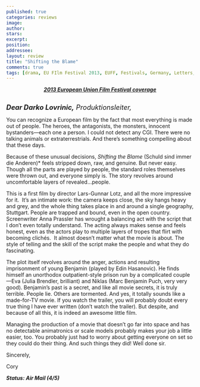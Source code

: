 ```yaml
---
published: true
categories: reviews
image:
author: 
stars: 
excerpt: 
position: 
addressee: 
layout: review
title: "Shifting the Blame"
comments: true
tags: [drama, EU FIlm Festival 2013, EUFF, Festivals, Germany, Letters, Shifting the Blame]
---
```

<div><p style="text-align:center;"><em><a href="/letters/tag/eu-film-festival-2013"><span style="text-decoration:underline;"><strong>2013 European Union Film Festival coverage</strong></span></a></em></p>
<p><span class="full-image-block ssNonEditable"><a href="/letters/2013/12/4/shifting-the-blame.html"><img src="http://static.squarespace.com/static/5005f6bcc4aa41161b33e89e/5329cf1fe4b07c068ebf74de/5329cf1fe4b07c068ebf7915/1386167644517/Shifting%20the%20Blame.jpg" alt="" /></a></span></p>
<p><em><span style="font-size:130%;"><strong>Dear Darko Lovrinic,</strong> Produktionsleiter,</span></em></p>
<p>You can recognize a European film by the fact that most everything is made out of people. The heroes, the antagonists, the monsters, innocent bystanders&mdash;each one a person. I could not detect any CGI. There were no talking animals or extraterrestrials. And there&rsquo;s something compelling about that these days.</p>
<p>Because of these unusual decisions, <em>Shifting the Blame </em>(Schuld sind immer die Anderen)*<em> </em>feels stripped down, raw, and genuine. But never easy. Though all the parts are played by people, the standard roles themselves were thrown out, and everyone simply is. The story revolves around uncomfortable layers of revealed&hellip;people.</p>
<p>This is a first film by director Lars-Gunnar Lotz, and all the more impressive for it.&nbsp; It&rsquo;s an intimate work: the camera keeps close, the sky hangs heavy and grey, and the whole thing takes place in and around a single geography, Stuttgart. People are trapped and bound, even in the open country. Screenwriter Anna Prassler has wrought a balancing act with the script that I don&rsquo;t even totally understand. The acting always makes sense and feels honest, even as the actors play to multiple layers of tropes that flirt with becoming clich&eacute;s.&nbsp; It almost doesn&rsquo;t matter what the movie is about. The style of telling and the skill of the script make the people and what they do fascinating.</p>
<p>The plot itself revolves around the anger, actions and resulting imprisonment of young Benjamin (played by Edin Hasanovic). He finds himself an unorthodox outpatient-style prison run by a complicated couple&mdash;Eva (Julia Brendler, brilliant) and Niklas (Marc Benjamin Puch, very very good). Benjamin&rsquo;s past is a secret, and like all movie secrets, it is truly terrible. People lie. Others are tormented. And yes, it totally sounds like a made-for-TV movie. If you watch the trailer, you will probably doubt every true thing I have ever written (don&rsquo;t watch the trailer). But despite, and because of all this, it is indeed an awesome little film.</p>
<p>Managing the production of a movie that doesn&rsquo;t go far into space and has no detectable animatronics or scale models probably makes your job a little easier, too. You probably just had to worry about getting everyone on set so they could do their thing. And such things they did! Well done sir.</p>
<p>Sincerely,</p>
<p>Cory</p>
<p><strong><em>Status: Air Mail (4/5)</em></strong></p></div>
